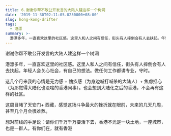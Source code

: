 ```yaml
---
title: 6.谢谢你帮不敢公开发言的大陆人建这样一个树洞
date: '2019-11-30T02:11:05.0250000+08:00'
slug: hong-kong-drifter
tags:
  - 港漂
summary: >-
  港漂多年，一直喜欢这里的社区感。这里人和人之间有信任，街头有人摔倒会有人去扶起。年轻人会关心社会，有自己的想法。做任何工作都讲专业，守时。
---
```

谢谢你帮不敢公开发言的大陆人建这样一个树洞

港漂多年，一直喜欢这里的社区感。这里人和人之间有信任，街头有人摔倒会有人去扶起。年轻人会关心社会，有自己的想法。做任何工作都讲专业，守时。

这几个月来我的心情是无力感 + 愧疚感（为身边喊打喊杀的大陆人）+ 焦虑担心（为那觉得大陆化也没啥的香港同事）。也会想到大陆化之后的香港，不会再有这样的社区。

这周目睹了天安门+ 西藏，感觉这场斗争最大的挫折就在眼前，未来的几天几周，甚至几个月会很难熬。

想对前线的手足说：请你们千万千万要活下去，香港不光是一块土地，一座城市，也是一群人。有你们在，就有香港